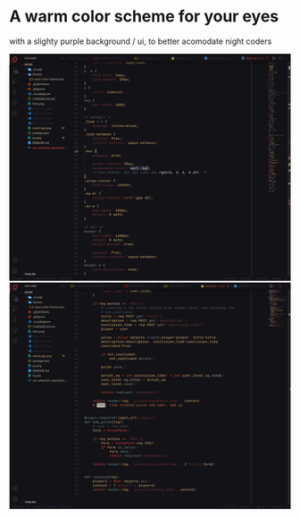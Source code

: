 # A warm color scheme for your eyes
with a slighty purple background / ui, to better acomodate night coders

![Photo of syntax highlighting in a css file](./css.png)
![Photo of syntax highlighting in a python file](./py.png)

